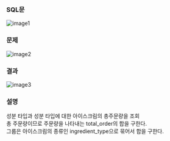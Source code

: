 ### SQL문
![image1](https://user-images.githubusercontent.com/123911778/262562757-401dcb29-c448-469a-87b5-b80ea6668186.PNG)

### 문제  
![image2](https://user-images.githubusercontent.com/123911778/262562762-0511f8fd-53a1-4790-8cc6-dfdf9bd834d1.PNG)

### 결과
![image3](https://user-images.githubusercontent.com/123911778/262562763-d0fdbd01-5feb-4872-be66-b116ccb06426.PNG)

### 설명
성분 타입과 성분 타입에 대한 아이스크림의 총주문량을 조회    
총 주문량이므로 주문량을 나타내는 total_order의 합을 구한다.     
그룹은 아이스크림의 종류인 ingredient_type으로 묶어서 합을 구한다.      
